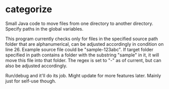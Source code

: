# categorize

Small Java code to move files from one directory to another directory. Specify paths in the global variables.

This program currently checks only for files in the specified source path folder that are alphanumerical, can be adjusted accordingly in condition on line 26.
Example source file could be "sample-123abc". If target folder specified in path contains a folder with the substring "sample" in it, it will move this file into that folder.
The regex is set to "-" as of current, but can also be adjusted accordingly.

Run/debug and it'll do its job. Might update for more features later. Mainly just for self-use though.

